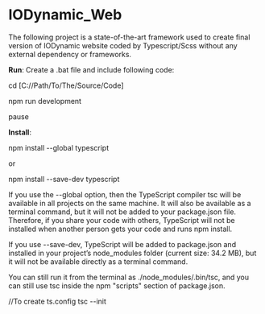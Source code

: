 # IODynamic_Web
The following project is a state-of-the-art framework used to create final version of IODynamic website coded by Typescript/Scss without any external dependency or frameworks.


**Run**:
Create a .bat file and include following code:

cd [C://Path/To/The/Source/Code]

npm run development

pause


**Install**:

npm install --global typescript

or

npm install --save-dev typescript

If you use the --global option, then the TypeScript compiler tsc will be available in all projects on the same machine. It will also be available as a terminal command, but it will not be added to your package.json file. Therefore, if you share your code with others, TypeScript will not be installed when another person gets your code and runs npm install.

If you use --save-dev, TypeScript will be added to package.json and installed in your project’s node_modules folder (current size: 34.2 MB), but it will not be available directly as a terminal command.

You can still run it from the terminal as ./node_modules/.bin/tsc, and you can still use tsc inside the npm "scripts" section of package.json.


//To create ts.config
tsc --init
